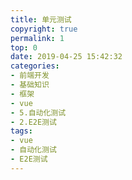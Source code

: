 ```yaml
---
title: 单元测试
copyright: true
permalink: 1
top: 0
date: 2019-04-25 15:42:32
categories:
- 前端开发
- 基础知识
- 框架
- vue
- 5.自动化测试
- 2.E2E测试
tags:
- vue
- 自动化测试
- E2E测试
---
```

